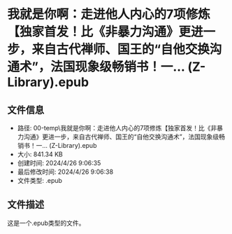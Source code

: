 ﻿# 我就是你啊：走进他人内心的7项修炼【独家首发！比《非暴力沟通》更进一步，来自古代禅师、国王的“自他交换沟通术”，法国现象级畅销书！一... (Z-Library).epub

## 文件信息
- 路径: 00-temp\我就是你啊：走进他人内心的7项修炼【独家首发！比《非暴力沟通》更进一步，来自古代禅师、国王的“自他交换沟通术”，法国现象级畅销书！一... (Z-Library).epub
- 大小: 841.34 KB
- 创建时间: 2024/4/26 9:06:35
- 最后修改时间: 2024/4/26 9:06:38
- 文件类型: .epub

## 文件描述
这是一个.epub类型的文件。

